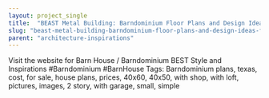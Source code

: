 ```yaml
---
layout: project_single
title:  "BEAST Metal Building: Barndominium Floor Plans and Design Ideas for YOU!"
slug: "beast-metal-building-barndominium-floor-plans-and-design-ideas-for-you"
parent: "architecture-inspirations"
---
```

Visit the website for Barn House / Barndominium BEST Style and Inspirations  #Barndominium #BarnHouse Tags: Barndominium plans, texas, cost, for sale, house plans, prices, 40x60, 40x50, with shop, with loft, pictures, images, 2 story, with garage, small, simple